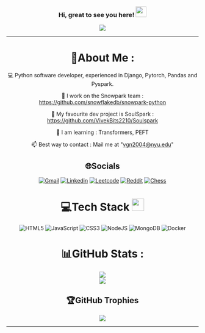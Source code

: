<h3 align="center">
  Hi, great to see you here!
  <img src="https://media.giphy.com/media/hvRJCLFzcasrR4ia7z/giphy.gif" width="28">
</h3>
<p align="center">
  <a href="https://github.com/VivekBits2210/VivekBits2210"><img src="https://readme-typing-svg.herokuapp.com?color=%2336BCF7&center=true&vCenter=true&lines=I+am+Vivek+Nayak;Graduate+student+at+NYU;Summer+intern+at+Snowflake;Python+Developer;Always+up+for+a+game+of+chess;Shape+rotator"></a>
</p>

---
<div align="center">
  
# 💫About Me :
💻 Python software developer, experienced in Django, Pytorch, Pandas and Pyspark.

💼 I work on the Snowpark team : https://github.com/snowflakedb/snowpark-python
  
🔭 My favourite dev project is SoulSpark : https://github.com/VivekBits2210/Soulspark
  
🌱 I am learning : Transformers, PEFT

📫 Best way to contact : Mail me at "vgn2004@nyu.edu"


## 🌐Socials
[![Gmail](https://img.shields.io/badge/Gmail-D14836?style=for-the-badge&logo=gmail&logoColor=white)](mailto:vgn2004@nyu.edu) [![Linkedin](https://img.shields.io/badge/LinkedIn-0072b1?style=for-the-badge&logo=linkedin&logoColor=white)](https://www.linkedin.com/in/viveknayak2210/) [![Leetcode](https://img.shields.io/badge/-LeetCode-FFA116?style=for-the-badge&logo=LeetCode&logoColor=black)](https://leetcode.com/VivekBits2210/) [![Reddit](https://img.shields.io/badge/Reddit-FF4500?style=for-the-badge&logo=Reddit&logoColor=white)](https://www.reddit.com/user/ComfortablyLost2210/)
[![Chess](https://img.shields.io/badge/Lichess-808080?style=for-the-badge&logo=lichess&logoColor=white)](https://www.chess.com/member/viveknyuedu)

# 💻Tech Stack <img src = "https://media2.giphy.com/media/QssGEmpkyEOhBCb7e1/giphy.gif?cid=ecf05e47a0n3gi1bfqntqmob8g9aid1oyj2wr3ds3mg700bl&rid=giphy.gif" width = 32px> 
![HTML5](https://img.shields.io/badge/html5-%23E34F26.svg?style=for-the-badge&logo=html5&logoColor=white) ![JavaScript](https://img.shields.io/badge/javascript-%23323330.svg?style=for-the-badge&logo=javascript&logoColor=%23F7DF1E) ![CSS3](https://img.shields.io/badge/css3-%231572B6.svg?style=for-the-badge&logo=css3&logoColor=white) ![NodeJS](https://img.shields.io/badge/node.js-6DA55F?style=for-the-badge&logo=node.js&logoColor=white) ![MongoDB](https://img.shields.io/badge/MongoDB-%234ea94b.svg?style=for-the-badge&logo=mongodb&logoColor=white) ![Docker](https://img.shields.io/badge/docker-%230db7ed.svg?style=for-the-badge&logo=docker&logoColor=white)
# 📊GitHub Stats :
![](https://github-readme-stats.vercel.app/api?username=VivekBits2210&theme=radical&hide_border=false&include_all_commits=true&count_private=true)<br/>
![](https://github-readme-stats.vercel.app/api/top-langs/?username=VivekBits2210&theme=radical&hide_border=false&include_all_commits=true&count_private=true&layout=compact)

## 🏆GitHub Trophies
![](https://github-profile-trophy.vercel.app/?username=VivekBits2210&theme=discord&no-frame=false&no-bg=false&margin-w=4)

---
</div>

